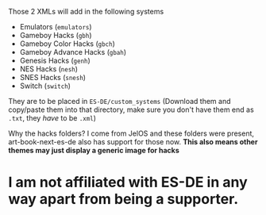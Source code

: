 Those 2 XMLs will add in the following systems
- Emulators (`emulators`)
- Gameboy Hacks (`gbh`)
- Gameboy Color Hacks (`gbch`)
- Gameboy Advance Hacks (`gbah`)
- Genesis Hacks (`genh`)
- NES Hacks (`nesh`)
- SNES Hacks (`snesh`)
- Switch (`switch`)

They are to be placed in `ES-DE/custom_systems` (Download them and copy/paste them into that directory, make sure you don't have them end as `.txt`, they _have_ to be `.xml`)


Why the hacks folders? I come from JelOS and these folders were present, art-book-next-es-de also has support for those now. **This also means other themes may just display a generic image for hacks**


# I am not affiliated with ES-DE in any way apart from being a supporter.
